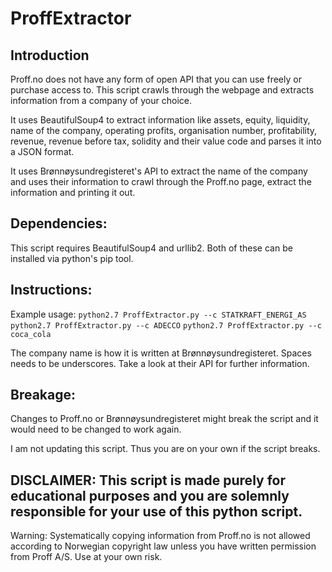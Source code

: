 # ProffExtractor

Introduction
------------

Proff.no does not have any form of open API that you can use freely or purchase access to. This script crawls through the webpage and extracts information from a company of your choice.

It uses BeautifulSoup4 to extract information like assets, equity, liquidity, name of the company, operating profits, organisation number, profitability, revenue, revenue before tax, solidity and their value code and parses it into a JSON format.

It uses Brønnøysundregisteret's API to extract the name of the company and uses their information to crawl through the Proff.no page, extract the information and printing it out.

Dependencies:
-------------

This script requires BeautifulSoup4 and urllib2. Both of these can be installed via python's pip tool.

Instructions:
-------------

Example usage:
`python2.7 ProffExtractor.py --c STATKRAFT_ENERGI_AS`
`python2.7 ProffExtractor.py --c ADECCO`
`python2.7 ProffExtractor.py --c coca_cola`

The company name is how it is written at Brønnøysundregisteret. Spaces needs to be underscores. Take a look at their API for further information.

Breakage:
------------

Changes to Proff.no or Brønnøysundregisteret might break the script and it would need to be changed to work again.

I am not updating this script. Thus you are on your own if the script breaks.


## DISCLAIMER: This script is made purely for educational purposes and you are solemnly responsible for your use of this python script.

Warning: Systematically copying information from Proff.no is not allowed according to Norwegian copyright law unless you have written permission from Proff A/S. Use at your own risk.
